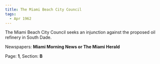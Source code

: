 ```yaml
---  
title: The Miami Beach City Council  
tags:  
  - Apr 1962  
---  
```

  
The Miami Beach City Council seeks an injunction against the proposed oil refinery in South Dade.  
  
Newspapers: **Miami Morning News or The Miami Herald**  
  
Page: **1**, Section: **B** 
